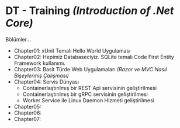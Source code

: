 # DT - Training _(Introduction of .Net Core)_

Bölümler...

- Chapter01: xUnit Temalı Hello World Uygulaması
- Chapter02: Hepimiz Databaseciyiz. SQLite temalı Code First Entity Framework kullanımı.
- Chapter03: Basit Türde Web Uygulamaları _(Razor ve MVC Nasıl Bişeylermiş Çalışması)_
- Chapter04: Servis Dünyası
    - Containerlaştırılmış bir REST Api servisinin geliştirilmesi
    - Containerlaştırılmış bir gRPC servisinin geliştirilmesi
    - Worker Service ile Linux Daemon Hizmeti geliştirilmesi
- Chapter05:
- Chapter06:
- Chapter07: